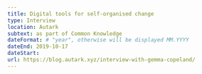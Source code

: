 ```yaml
---
title: Digital tools for self-organised change
type: Interview
location: Autark
subtext: as part of Common Knowledge
dateFormat: # "year", otherwise will be displayed MM.YYYY
dateEnd: 2019-10-17
dateStart:
url: https://blog.autark.xyz/interview-with-gemma-copeland/
---
```

